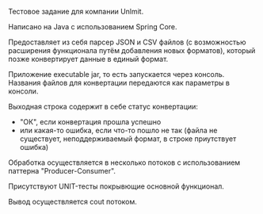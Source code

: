 Тестовое задание для компании Unlmit. 

Написано на Java с использованием Spring Core.

Предоставляет из себя парсер JSON и CSV файлов (с возможностью расширения функционала путём добавления новых форматов), который позже конвертирует данные в единый формат.

Приложение executable jar, то есть запускается через консоль. Названия файлов для конвертации передаются как параметры в консоли.

Выходная строка содержит в себе статус конвертации: 
- "ОК", если конвертация прошла успешно
- или какая-то ошибка, если что-то пошло не так (файла не существует, неподдерживаемый формат, в строке приутствует ошибка)

Обработка осуществляется в несколько потоков с использованием паттерна "Producer-Consumer".

Присутствуют UNIT-тесты покрывющие основной функционал.

Вывод осуществляется cout потоком.
